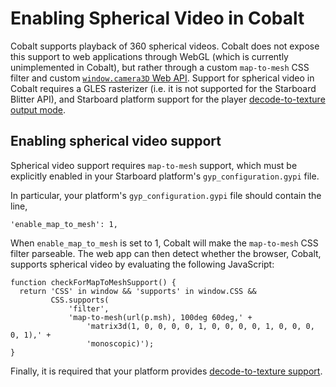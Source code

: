 # Enabling Spherical Video in Cobalt

Cobalt supports playback of 360 spherical videos.  Cobalt does not expose
this support to web applications through WebGL (which is currently
unimplemented in Cobalt), but rather through a custom `map-to-mesh` CSS
filter and custom [`window.camera3D` Web API](../dom/camera_3d.idl). Support
for spherical video in Cobalt requires a GLES rasterizer (i.e. it is not
supported for the Starboard Blitter API), and Starboard platform support for
the player
[decode-to-texture output mode](../../starboard/doc/howto_decode_to_texture.md).

## Enabling spherical video support

Spherical video support requires `map-to-mesh` support, which must be
explicitly enabled in your Starboard platform's `gyp_configuration.gypi` file.

In particular, your platform's `gyp_configuration.gypi` file should contain the
line,

```
'enable_map_to_mesh': 1,
```

When `enable_map_to_mesh` is set to 1, Cobalt will make the `map-to-mesh`
CSS filter parseable.  The web app can then detect whether the browser,
Cobalt, supports spherical video by evaluating the following JavaScript:

```
function checkForMapToMeshSupport() {
  return 'CSS' in window && 'supports' in window.CSS &&
         CSS.supports(
             'filter',
             'map-to-mesh(url(p.msh), 100deg 60deg,' +
                 'matrix3d(1, 0, 0, 0, 0, 1, 0, 0, 0, 0, 1, 0, 0, 0, 0, 1),' +
                 'monoscopic)');
}
```

Finally, it is required that your platform provides
[decode-to-texture support](../../starboard/doc/howto_decode_to_texture.md).
